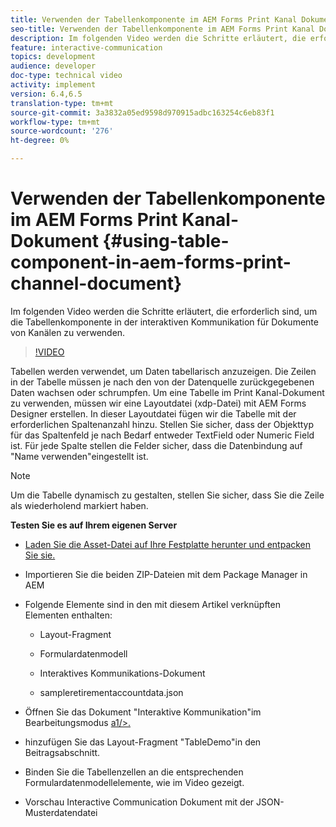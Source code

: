 ```yaml
---
title: Verwenden der Tabellenkomponente im AEM Forms Print Kanal Dokument
seo-title: Verwenden der Tabellenkomponente im AEM Forms Print Kanal Dokument
description: Im folgenden Video werden die Schritte erläutert, die erforderlich sind, um die Tabellenkomponente in der interaktiven Kommunikation für Dokumente von Kanälen zu verwenden.
feature: interactive-communication
topics: development
audience: developer
doc-type: technical video
activity: implement
version: 6.4,6.5
translation-type: tm+mt
source-git-commit: 3a3832a05ed9598d970915adbc163254c6eb83f1
workflow-type: tm+mt
source-wordcount: '276'
ht-degree: 0%

---
```



# Verwenden der Tabellenkomponente im AEM Forms Print Kanal-Dokument {#using-table-component-in-aem-forms-print-channel-document}

Im folgenden Video werden die Schritte erläutert, die erforderlich sind, um die Tabellenkomponente in der interaktiven Kommunikation für Dokumente von Kanälen zu verwenden.

>[!VIDEO](https://video.tv.adobe.com/v/27769?quality=9&learn=on)

Tabellen werden verwendet, um Daten tabellarisch anzuzeigen. Die Zeilen in der Tabelle müssen je nach den von der Datenquelle zurückgegebenen Daten wachsen oder schrumpfen. Um eine Tabelle im Print Kanal-Dokument zu verwenden, müssen wir eine Layoutdatei (xdp-Datei) mit AEM Forms Designer erstellen. In dieser Layoutdatei fügen wir die Tabelle mit der erforderlichen Spaltenanzahl hinzu. Stellen Sie sicher, dass der Objekttyp für das Spaltenfeld je nach Bedarf entweder TextField oder Numeric Field ist. Für jede Spalte stellen die Felder sicher, dass die Datenbindung auf &quot;Name verwenden&quot;eingestellt ist.

>[!NOTE]
>
>Um die Tabelle dynamisch zu gestalten, stellen Sie sicher, dass Sie die Zeile als wiederholend markiert haben.

**Testen Sie es auf Ihrem eigenen Server**

* [Laden Sie die Asset-Datei auf Ihre Festplatte herunter und entpacken Sie sie.](assets/usingtablesinprintchannel.zip)

* Importieren Sie die beiden ZIP-Dateien mit dem Package Manager in AEM

* Folgende Elemente sind in den mit diesem Artikel verknüpften Elementen enthalten:

   * Layout-Fragment

   * Formulardatenmodell

   * Interaktives Kommunikations-Dokument
   * sampleretirementaccountdata.json

* Öffnen Sie das Dokument &quot;Interaktive Kommunikation&quot;im Bearbeitungsmodus [a1/>.](http://localhost:4502/editor.html/content/forms/af/401kstatement/tablesinprintdocument/channels/print.html)

* hinzufügen Sie das Layout-Fragment &quot;TableDemo&quot;in den Beitragsabschnitt.
* Binden Sie die Tabellenzellen an die entsprechenden Formulardatenmodellelemente, wie im Video gezeigt.

* Vorschau Interactive Communication Dokument mit der JSON-Musterdatendatei

